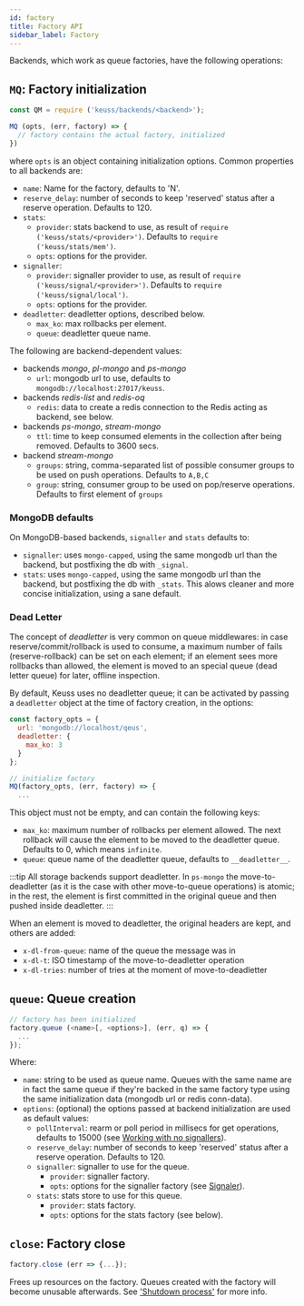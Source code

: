 ```yaml
---
id: factory
title: Factory API
sidebar_label: Factory
---
```


Backends, which work as queue factories, have the following operations:

## `MQ`: Factory initialization

```javascript
const QM = require ('keuss/backends/<backend>');

MQ (opts, (err, factory) => {
  // factory contains the actual factory, initialized
})
```

where `opts` is an object containing initialization options. Common properties to all backends are:

* `name`: Name for the factory, defaults to 'N'.
* `reserve_delay`: number of seconds to keep 'reserved' status after a reserve operation. Defaults to 120.
* `stats`:
  * `provider`: stats backend to use, as result of `require ('keuss/stats/<provider>')`. Defaults to `require ('keuss/stats/mem')`.
  * `opts`: options for the provider.
* `signaller`:
  * `provider`: signaller provider to use, as result of `require ('keuss/signal/<provider>')`. Defaults to `require ('keuss/signal/local')`.
  * `opts`: options for the provider.
* `deadletter`: deadletter options, described below.
  * `max_ko`: max rollbacks per element.
  * `queue`: deadletter queue name.

The following are backend-dependent values:

* backends *mongo*, *pl-mongo* and *ps-mongo*
  * `url`: mongodb url to use, defaults to `mongodb://localhost:27017/keuss`.
* backends *redis-list* and *redis-oq*
  * `redis`: data to create a redis connection to the Redis acting as backend, see below.
* backends *ps-mongo*, *stream-mongo*
  * `ttl`: time to keep consumed elements in the collection after being removed. Defaults to 3600 secs.
* backend *stream-mongo*
  * `groups`: string, comma-separated list of possible consumer groups to be used on push operations. Defaults to `A,B,C`
  * `group`: string, consumer group to be used on pop/reserve operations. Defaults to first element of `groups`

### MongoDB defaults

On MongoDB-based backends, `signaller` and `stats` defaults to:

* `signaller`: uses `mongo-capped`, using the same mongodb url than the backend, but postfixing the db with `_signal`.
* `stats`: uses `mongo-capped`, using the same mongodb url than the backend, but postfixing the db with `_stats`.
This alows cleaner and more concise initialization, using a sane default.

### Dead Letter

The concept of *deadletter* is very common on queue middlewares: in case reserve/commit/rollback is used to consume, a maximum number of fails (reserve-rollback) can be set on each element; if an element sees more rollbacks than allowed, the element is moved to an special queue (dead letter queue) for later, offline inspection.

By default, Keuss uses no deadletter queue; it can be activated by passing a `deadletter` object at the time of factory creation, in the options:

```javascript
const factory_opts = {
  url: 'mongodb://localhost/qeus',
  deadletter: {
    max_ko: 3
  }
};

// initialize factory
MQ(factory_opts, (err, factory) => {
  ...
```

This object must not be empty, and can contain the following keys:

* `max_ko`: maximum number of rollbacks per element allowed. The next rollback will cause the element to be moved to the deadletter queue. Defaults to 0, which means `infinite`.
* `queue`: queue name of the deadletter queue, defaults to `__deadletter__`.

:::tip
All storage backends support deadletter. In `ps-mongo` the move-to-deadletter (as it is the case with other move-to-queue operations) is atomic; in the rest, the element is first committed in the original queue and then pushed inside deadletter.
:::

When an element is moved to deadletter, the original headers are kept, and others are added:
* `x-dl-from-queue`: name of the queue the message was in
* `x-dl-t`: ISO timestamp of the move-to-deadletter operation
* `x-dl-tries`: number of tries at the moment of move-to-deadletter

## `queue`: Queue creation

```javascript
// factory has been initialized
factory.queue (<name>[, <options>], (err, q) => {
  ...
});
```

Where:

* `name`: string to be used as queue name. Queues with the same name are in fact the same queue if they're backed in the same factory type using the same initialization data (mongodb url or redis conn-data).
* `options`: (optional) the options passed at backend initialization are used as default values:
  * `pollInterval`: rearm or poll period in millisecs for get operations, defaults to 15000 (see [Working with no signallers](../usage/no-signaller)).
  * `reserve_delay`: number of seconds to keep 'reserved' status after a reserve operation. Defaults to 120.
  * `signaller`: signaller to use for the queue.
    * `provider`: signaller factory.
    * `opts`: options for the signaller factory (see [Signaler](signal)).
  * `stats`: stats store to use for this queue.
    * `provider`: stats factory.
    * `opts`: options for the stats factory (see below).

## `close`: Factory close

```javascript
factory.close (err => {...});
```

Frees up resources on the factory. Queues created with the factory will become unusable afterwards. See ['Shutdown process'](/docs/usage/shutdown) for more info.
